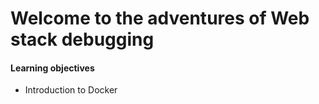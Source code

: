 <h1>Welcome to the adventures of Web stack debugging</h1>
<h4>Learning objectives</h4>
<ul>
<li>Introduction to Docker</li>
</ul>
